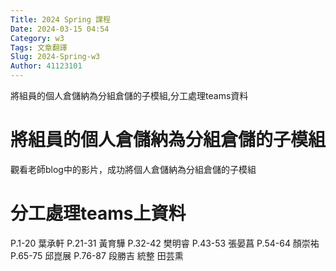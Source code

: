 ```yaml
---
Title: 2024 Spring 課程
Date: 2024-03-15 04:54
Category: w3
Tags: 文章翻譯
Slug: 2024-Spring-w3
Author: 41123101
---
```


將組員的個人倉儲納為分組倉儲的子模組,分工處理teams資料

<!-- PELICAN_END_SUMMARY -->
# 將組員的個人倉儲納為分組倉儲的子模組
觀看老師blog中的影片，成功將個人倉儲納為分組倉儲的子模組
# 分工處理teams上資料
P.1-20  葉承軒
P.21-31 黃育驊
P.32-42 樊明睿
P.43-53 張晏菖
P.54-64 顏崇祐
P.65-75 邱崑展
P.76-87 段勝吉
統整     田芸熏